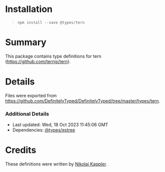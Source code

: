 # Installation
> `npm install --save @types/tern`

# Summary
This package contains type definitions for tern (https://github.com/ternjs/tern).

# Details
Files were exported from https://github.com/DefinitelyTyped/DefinitelyTyped/tree/master/types/tern.

### Additional Details
 * Last updated: Wed, 18 Oct 2023 11:45:06 GMT
 * Dependencies: [@types/estree](https://npmjs.com/package/@types/estree)

# Credits
These definitions were written by [Nikolaj Kappler](https://github.com/nkappler).
